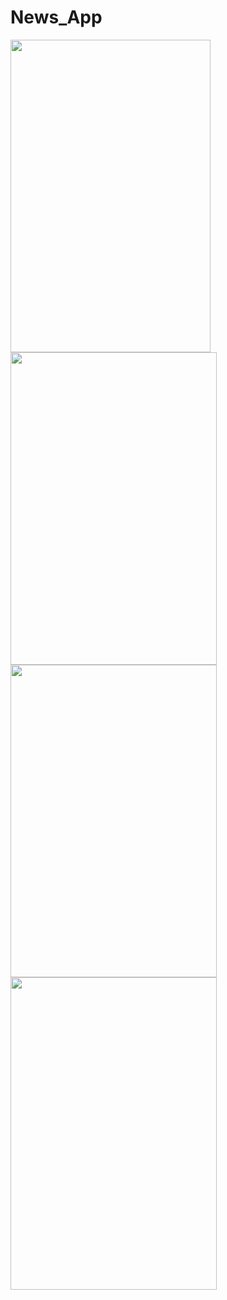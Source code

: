 # News_App

<a href="m1"><img src="https://user-images.githubusercontent.com/94074275/175160254-9065f885-7bd1-4d81-a3f6-f8bce277855f.jpg" align="left" height="500" width="320" marginLeft="50px" ></a>

<a href="m1"><img src="https://user-images.githubusercontent.com/94074275/175160283-6fe5c595-1b59-4218-a3a4-baa2abc027ba.jpg" align="left" height="500" width="330" ></a>


<a href="m1"><img src="https://user-images.githubusercontent.com/94074275/175160341-8bb5407c-a9e3-4dc6-b94b-14495102e6ac.jpg" align="left" height="500" width="330" ></a>


<a href="m1"><img src="https://user-images.githubusercontent.com/94074275/175160382-64c3d315-051c-4b3e-ba6d-3bad6d18c8d8.jpg" align="left" height="500" width="330" ></a>

